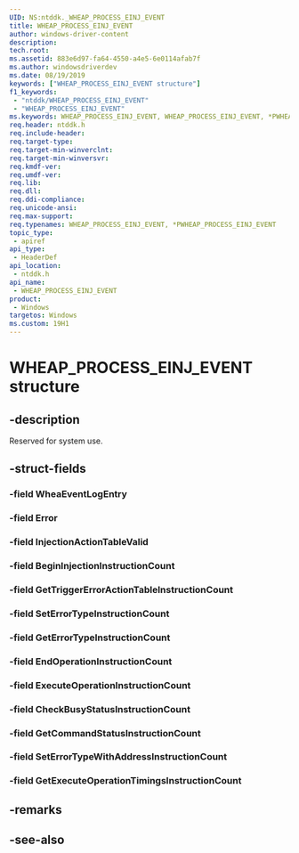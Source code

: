 ```yaml
---
UID: NS:ntddk._WHEAP_PROCESS_EINJ_EVENT
title: WHEAP_PROCESS_EINJ_EVENT
author: windows-driver-content
description: 
tech.root:
ms.assetid: 883e6d97-fa64-4550-a4e5-6e0114afab7f
ms.author: windowsdriverdev
ms.date: 08/19/2019
keywords: ["WHEAP_PROCESS_EINJ_EVENT structure"]
f1_keywords:
 - "ntddk/WHEAP_PROCESS_EINJ_EVENT"
 - "WHEAP_PROCESS_EINJ_EVENT"
ms.keywords: WHEAP_PROCESS_EINJ_EVENT, WHEAP_PROCESS_EINJ_EVENT, *PWHEAP_PROCESS_EINJ_EVENT, 
req.header: ntddk.h
req.include-header:
req.target-type:
req.target-min-winverclnt:
req.target-min-winversvr:
req.kmdf-ver:
req.umdf-ver:
req.lib:
req.dll:
req.ddi-compliance:
req.unicode-ansi:
req.max-support:
req.typenames: WHEAP_PROCESS_EINJ_EVENT, *PWHEAP_PROCESS_EINJ_EVENT
topic_type: 
 - apiref
api_type: 
 - HeaderDef
api_location: 
 - ntddk.h
api_name: 
 - WHEAP_PROCESS_EINJ_EVENT
product: 
 - Windows
targetos: Windows
ms.custom: 19H1
---
```


# WHEAP_PROCESS_EINJ_EVENT structure

## -description

Reserved for system use.

## -struct-fields

### -field WheaEventLogEntry
 
### -field Error
 
### -field InjectionActionTableValid
 
### -field BeginInjectionInstructionCount
 
### -field GetTriggerErrorActionTableInstructionCount
 
### -field SetErrorTypeInstructionCount
 
### -field GetErrorTypeInstructionCount
 
### -field EndOperationInstructionCount
 
### -field ExecuteOperationInstructionCount
 
### -field CheckBusyStatusInstructionCount
 
### -field GetCommandStatusInstructionCount
 
### -field SetErrorTypeWithAddressInstructionCount
 
### -field GetExecuteOperationTimingsInstructionCount
 

## -remarks

## -see-also
